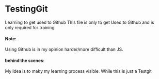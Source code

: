 # TestingGit
Learning to get used to Github
This file is only to get Used to Github and is only required for training
<h4> Note: </h4> Using Github is in my opinion harder/more difficult than JS.
<h4> behind the scenes: </h4> My Idea is to maky my learning process visible. While this is just a Testgit
